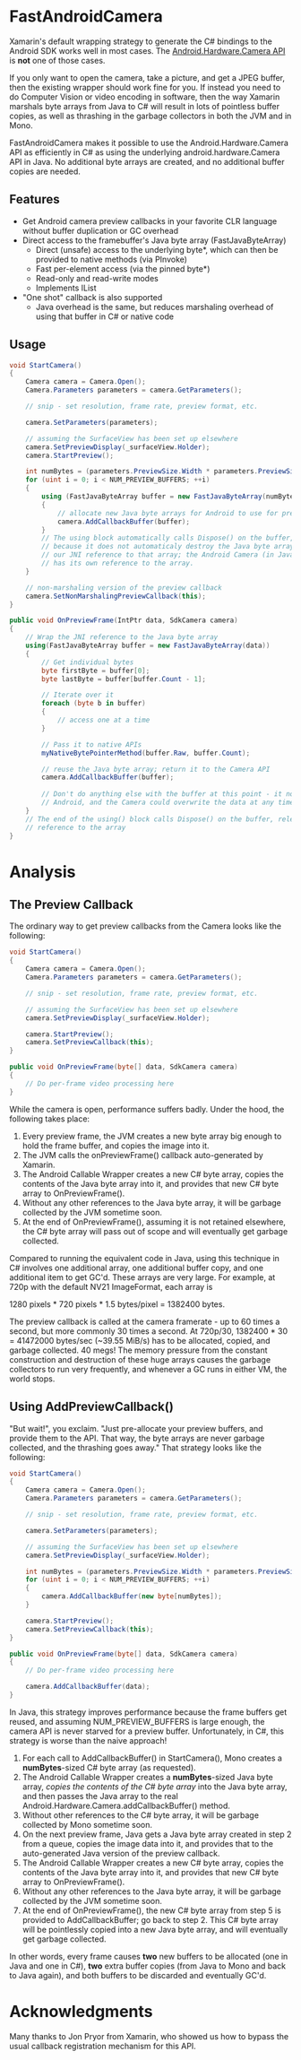 # FastAndroidCamera

Xamarin's default wrapping strategy to generate the C# bindings to the Android SDK works well in most cases. The
<a href="https://developer.android.com/reference/android/hardware/Camera.html">Android.Hardware.Camera API</a> is
**not** one of those cases.

If you only want to open the camera, take a picture, and get a JPEG buffer, then the existing wrapper should work fine
for you. If instead you need to do Computer Vision or video encoding in software, then the way Xamarin marshals byte
arrays from Java to C# will result in lots of pointless buffer copies, as well as thrashing in the garbage collectors in
both the JVM and in Mono.

FastAndroidCamera makes it possible to use the Android.Hardware.Camera API as efficiently in C# as using the underlying
android.hardware.Camera API in Java. No additional byte arrays are created, and no additional buffer copies are needed.

## Features

* Get Android camera preview callbacks in your favorite CLR language without buffer duplication or GC overhead
* Direct access to the framebuffer's Java byte array (FastJavaByteArray)
  * Direct (unsafe) access to the underlying byte*, which can then be provided to native methods (via PInvoke)
  * Fast per-element access (via the pinned byte*)
  * Read-only and read-write modes
  * Implements IList<byte>
* "One shot" callback is also supported
  * Java overhead is the same, but reduces marshaling overhead of using that buffer in C# or native code

## Usage

```C#
void StartCamera()
{
	Camera camera = Camera.Open();
	Camera.Parameters parameters = camera.GetParameters();

	// snip - set resolution, frame rate, preview format, etc.

	camera.SetParameters(parameters);

	// assuming the SurfaceView has been set up elsewhere
	camera.SetPreviewDisplay(_surfaceView.Holder);
	camera.StartPreview();

	int numBytes = (parameters.PreviewSize.Width * parameters.PreviewSize.Height * ImageFormat.GetBitsPerPixel(parameters.PreviewFormat)) / 8;
	for (uint i = 0; i < NUM_PREVIEW_BUFFERS; ++i)
	{
		using (FastJavaByteArray buffer = new FastJavaByteArray(numBytes))
		{
			// allocate new Java byte arrays for Android to use for preview frames
			camera.AddCallbackBuffer(buffer);
		}
		// The using block automatically calls Dispose() on the buffer, which is safe
		// because it does not automaticaly destroy the Java byte array. It only releases
		// our JNI reference to that array; the Android Camera (in Java land) still
		// has its own reference to the array.
	}

	// non-marshaling version of the preview callback
	camera.SetNonMarshalingPreviewCallback(this);
}

public void OnPreviewFrame(IntPtr data, SdkCamera camera)
{
	// Wrap the JNI reference to the Java byte array
	using(FastJavaByteArray buffer = new FastJavaByteArray(data))
	{
		// Get individual bytes
		byte firstByte = buffer[0];
		byte lastByte = buffer[buffer.Count - 1];

		// Iterate over it
		foreach (byte b in buffer)
		{
			// access one at a time
		}

		// Pass it to native APIs
		myNativeBytePointerMethod(buffer.Raw, buffer.Count);

		// reuse the Java byte array; return it to the Camera API
		camera.AddCallbackBuffer(buffer);
		
		// Don't do anything else with the buffer at this point - it now "belongs" to
		// Android, and the Camera could overwrite the data at any time.
	}
	// The end of the using() block calls Dispose() on the buffer, releasing our JNI
	// reference to the array
}
```

# Analysis

## The Preview Callback

The ordinary way to get preview callbacks from the Camera looks like the following:

```C#
void StartCamera()
{
	Camera camera = Camera.Open();
	Camera.Parameters parameters = camera.GetParameters();

	// snip - set resolution, frame rate, preview format, etc.

	// assuming the SurfaceView has been set up elsewhere
	camera.SetPreviewDisplay(_surfaceView.Holder);

	camera.StartPreview();
	camera.SetPreviewCallback(this);
}

public void OnPreviewFrame(byte[] data, SdkCamera camera)
{
	// Do per-frame video processing here
}
```

While the camera is open, performance suffers badly. Under the hood, the following takes place:

1. Every preview frame, the JVM creates a new byte array big enough to hold the frame buffer, and copies the image into it.
2. The JVM calls the onPreviewFrame() callback auto-generated by Xamarin.
3. The Android Callable Wrapper creates a new C# byte array, copies the contents of the Java byte array into it, and
provides that new C# byte array to OnPreviewFrame().
4. Without any other references to the Java byte array, it will be garbage collected by the JVM sometime soon.
5. At the end of OnPreviewFrame(), assuming it is not retained elsewhere, the C# byte array will pass out of scope and
will eventually get garbage collected.

Compared to running the equivalent code in Java, using this technique in C# involves one additional array, one additional
buffer copy, and one additional item to get GC'd. These arrays are very large. For example, at 720p with the default
NV21 ImageFormat, each array is

1280 pixels * 720 pixels * 1.5 bytes/pixel = 1382400 bytes.

The preview callback is called at the camera framerate - up to 60 times a second, but more commonly 30 times a second.
At 720p/30, 1382400 * 30 = 41472000 bytes/sec (~39.55 MiB/s) has to be allocated, copied, and garbage collected.
40 megs! The memory pressure from the constant construction and destruction of these huge arrays causes the garbage
collectors to run very frequently, and whenever a GC runs in either VM, the world stops.

## Using AddPreviewCallback()

"But wait!", you exclaim. "Just pre-allocate your preview buffers, and provide them to the API. That way, the byte
arrays are never garbage collected, and the thrashing goes away." That strategy looks like the following:

```C#
void StartCamera()
{
	Camera camera = Camera.Open();
	Camera.Parameters parameters = camera.GetParameters();

	// snip - set resolution, frame rate, preview format, etc.

	camera.SetParameters(parameters);

	// assuming the SurfaceView has been set up elsewhere
	camera.SetPreviewDisplay(_surfaceView.Holder);

	int numBytes = (parameters.PreviewSize.Width * parameters.PreviewSize.Height * ImageFormat.GetBitsPerPixel(parameters.PreviewFormat)) / 8;
	for (uint i = 0; i < NUM_PREVIEW_BUFFERS; ++i)
	{
		camera.AddCallbackBuffer(new byte[numBytes]);
	}

	camera.StartPreview();
	camera.SetPreviewCallback(this);
}

public void OnPreviewFrame(byte[] data, SdkCamera camera)
{
	// Do per-frame video processing here

	camera.AddCallbackBuffer(data);
}
```

In Java, this strategy improves performance because the frame buffers get reused, and assuming NUM_PREVIEW_BUFFERS is
large enough, the camera API is never starved for a preview buffer. Unfortunately, in C#, this strategy is worse than
the naive approach!

1. For each call to AddCallbackBuffer() in StartCamera(), Mono creates a **numBytes**-sized C# byte array (as requested).
2. The Android Callable Wrapper creates a **numBytes**-sized Java byte array, *copies the contents of the C# byte array* into the Java byte
array, and then passes the Java array to the real Android.Hardware.Camera.addCallbackBuffer() method.
3. Without other references to the C# byte array, it will be garbage collected by Mono sometime soon.
4. On the next preview frame, Java gets a Java byte array created in step 2 from a queue, copies the image data into it,
and provides that to the auto-generated Java version of the preview callback.
5. The Android Callable Wrapper creates a new C# byte array, copies the contents of the Java byte array into it, and
provides that new C# byte array to OnPreviewFrame().
6. Without any other references to the Java byte array, it will be garbage collected by the JVM sometime soon.
7. At the end of OnPreviewFrame(), the new C# byte array from step 5 is provided to AddCallbackBuffer; go back to step 2.
This C# byte array will be pointlessly copied into a new Java byte array, and will eventually get garbage collected.

In other words, every frame causes **two** new buffers to be allocated (one in Java and one in C#), **two** extra buffer
copies (from Java to Mono and back to Java again), and both buffers to be discarded and eventually GC'd.

# Acknowledgments

Many thanks to Jon Pryor from Xamarin, who showed us how to bypass the usual callback registration mechanism for this
API.
